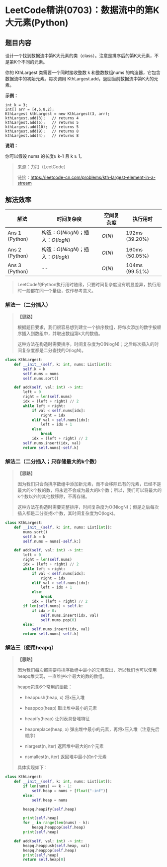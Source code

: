 # LeetCode精讲(0703)：数据流中的第K大元素(Python)

## 题目内容

设计一个找到数据流中第K大元素的类（class）。注意是排序后的第K大元素，不是第K个不同的元素。

你的 KthLargest 类需要一个同时接收整数 k 和整数数组nums 的构造器，它包含数据流中的初始元素。每次调用 KthLargest.add，返回当前数据流中第K大的元素。

**示例：**

```
int k = 3;
int[] arr = [4,5,8,2];
KthLargest kthLargest = new KthLargest(3, arr);
kthLargest.add(3);   // returns 4
kthLargest.add(5);   // returns 5
kthLargest.add(10);  // returns 5
kthLargest.add(9);   // returns 8
kthLargest.add(4);   // returns 8
```

**说明：**

你可以假设 nums 的长度≥ k-1 且 k ≥ 1。

> 来源：力扣（LeetCode）
> 
> 链接：https://leetcode-cn.com/problems/kth-largest-element-in-a-stream

## 解法效率

| 解法           | 时间复杂度                        | 空间复杂度 | 执行用时       |
| -------------- | --------------------------------- | ---------- | -------------- |
| Ans 1 (Python) | 构造：$O(NlogN)$；插入：$O(logN)$ | $O(N)$     | 192ms (39.20%) |
| Ans 2 (Python) | 构造：$O(NlogN)$；插入：$O(logk)$ | $O(N)$     | 160ms (50.05%) |
| Ans 3 (Python) | --                                | $O(N)$     | 104ms (99.51%) |

>  LeetCode的Python执行用时随缘，只要时间复杂度没有明显差异，执行用时一般都在同一个量级，仅作参考意义。

### 解法一（二分插入）

> **【思路】**
>
> 根据题目要求，我们很容易想到建立一个排序数组，将每次添加的数字按顺序插入到数组中，并取出数组第k大的数值。
>
> 这种方法在构造时需要排序，时间复杂度为O(NlogN)；之后每次插入的时间复杂度都是二分查找的O(logN)。

```python
class KthLargest:
    def __init__(self, k: int, nums: List[int]):
        self.k = k
        self.nums = nums
        self.nums.sort()

    def add(self, val: int) -> int:
        left = 0
        right = len(self.nums)
        idx = (left + right) // 2
        while left < right:
            if val < self.nums[idx]:
                right = idx
            elif val > self.nums[idx]:
                left = idx + 1
            else:
                break
            idx = (left + right) // 2
        self.nums.insert(idx, val)
        return self.nums[-self.k]
```

### 解法二（二分插入；只存储最大的k个数）

> **【思路】**
>
> 因为我们只会向排序数组中添加新元素，而不会移除已有的元素，已经不是最大的k个数的数，将永远不会成为最大的k个数；所以，我们可以将最大的k个数以外的其他数移除，不再存储。
>
> 这种方法在构造时需要完整排序，时间复杂度为O(NlogN)；但是之后每次插入都是二分查找k个数，其时间复杂度为O(logk)。

```python
class KthLargest:
    def __init__(self, k: int, nums: List[int]):
        nums.sort()
        self.k = k
        self.nums = nums[-self.k:]

    def add(self, val: int) -> int:
        left = 0
        right = len(self.nums)
        idx = (left + right) // 2
        while left < right:
            if val < self.nums[idx]:
                right = idx
            elif val > self.nums[idx]:
                left = idx + 1
            else:
                break
            idx = (left + right) // 2
        if len(self.nums) > self.k:
            if idx > 0:
                self.nums.insert(idx, val)
                self.nums.pop(0)
        else:
            self.nums.insert(idx, val)
        return self.nums[-self.k]
```

### 解法三（使用heapq）

> **【思路】**
>
> 因为我们每次都需要将排序数组中最小的元素取出，所以我们也可以使用heapq堆实现，一直维护k个最大的数的数组。
>
> heapq包含6个常用的函数：
>
> * heappush(heap, x)  将x压入堆
>
> * heappop(heap)  取出堆中最小的元素
> * heapify(heap)  让列表具备堆特征
> * heapreplace(heap, x)  弹出堆中最小的元素，再将x压入堆（注意先后顺序）
> * nlargest(n, iter)  返回堆中最大的n个元素
> * nsmallest(n, iter)  返回堆中最小的n个元素
>
> 具体实现如下：

```python
class KthLargest:
    def __init__(self, k: int, nums: List[int]):
        if len(nums) == k - 1:
            self.heap = nums + [float("-inf")]
        else:
            self.heap = nums

        heapq.heapify(self.heap)

        print(self.heap)
        for _ in range(len(nums) - k):
            heapq.heappop(self.heap)
        print(self.heap)

    def add(self, val: int) -> int:
        heapq.heappush(self.heap, val)
        heapq.heappop(self.heap)
        print(self.heap)
        return self.heap[0]
```